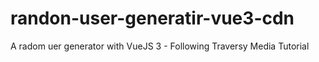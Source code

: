# randon-user-generatir-vue3-cdn
A radom uer generator with VueJS 3 - Following Traversy Media Tutorial
